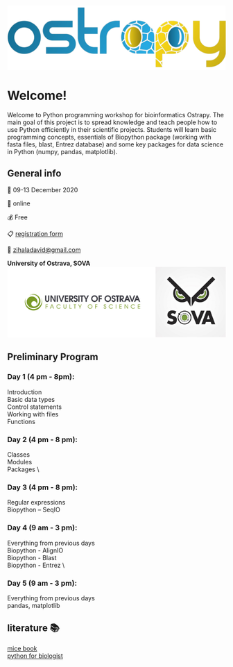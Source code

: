 <img src="logo.png" alt="drawing" width="800"/>


# Welcome!
Welcome to Python programming workshop for bioinformatics Ostrapy. The main goal of this project is to spread knowledge and teach people how to use Python efficiently in their scientific projects. Students will learn basic programming concepts, essentials of Biopython package (working with fasta files, blast, Entrez database) and some key packages for data science in Python (numpy, pandas, matplotlib).

## General info

  :date: 09-13 December 2020

 :school: online

 :moneybag: Free

 :clipboard: [registration form](https://forms.gle/t1piEpAA9b1AHtNX7)

 :e-mail: zihaladavid@gmail.com



**University of Ostrava, SOVA**
<img src="support.png" alt="drawing" width="800"/>

## Preliminary Program

### Day 1 (4 pm - 8pm):
Introduction \
Basic data types \
Control statements \
Working with files \
Functions 

### Day 2 (4 pm - 8 pm):
Classes \
Modules \
Packages \

### Day 3 (4 pm - 8 pm):
Regular expressions \
Biopython – SeqIO

### Day 4 (9 am - 3 pm):
Everything from previous days \
Biopython - AlignIO \
Biopython - Blast \
Biopython - Entrez \

### Day 5 (9 am - 3 pm):
Everything from previous days \
pandas, matplotlib 

## literature :books:

[mice book](https://leanpub.com/python_101)\
[python for biologist](https://books.google.com.tr/books/about/Python_for_Biologists.html?id=vnArvvqC918C&source=kp_book_description&redir_esc=y)
